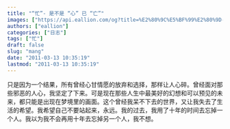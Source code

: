 ```yaml
---
title: "“忙”- 是不是 “心” 已 “亡”"
images: ["https://api.eallion.com/og?title=%E2%80%9C%E5%BF%99%E2%80%9D-%20%E6%98%AF%E4%B8%8D%E6%98%AF%20%E2%80%9C%E5%BF%83%E2%80%9D%20%E5%B7%B2%20%E2%80%9C%E4%BA%A1%E2%80%9D"]
authors: ["eallion"]
categories: ["日志"]
tags: ["忙"]
draft: false
slug: "mang"
date: "2011-03-13 10:35:19"
lastmod: "2011-03-13 10:35:19"
---
```


只是因为一个结果，所有曾经心甘情愿的放弃和选择，那样让人心碎。曾经面对那些邪恶的人心，我坚定了下来。可是现在那些人生中最美好的幻想和可以预见的未来，都只能是出现在梦境里的画面。这个曾经我呆不下去的世界，又让我失去了生活的希望。我希望自己不要站起来，永远。我的过去，我用了十年的时间去忘掉一个人。我以为我不会再用十年去忘掉另一个人，我不想。
